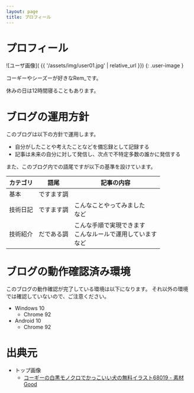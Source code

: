 ```yaml
---
layout: page 
title: プロフィール
---
```


# プロフィール

![ユーザ画像](
{{ '/assets/img/user01.jpg' | relative_url }})
{: .user-image }

コーギーやシーズーが好きなRem_です。

休みの日は12時間寝ることもあります。


# ブログの運用方針

このブログは以下の方針で運用します。

  - 自分がしたことや考えたことなどを備忘録として記録する
  - 記事は未来の自分に対して発信し、次点で不特定多数の誰かに発信する

また、このブログ内での語尾ですが以下の基準を設けています。

| カテゴリ | 語尾 | 記事の内容 |
| --- | --- | --- |
| 基本 | ですます調 |  |
| 技術日記 | ですます調 | こんなことやってみました<br>など |
| 技術紹介 | だである調 | こんな手順で実現できます<br>こんなルールで運用しています<br>など |


# ブログの動作確認済み環境

このブログの動作確認が完了している環境は以下になります。
それ以外の環境では確認していないので、ご注意ください。

  - Windows 10
    - Chrome 92
  - Android 10
    - Chrome 92


# 出典元

  - トップ画像
    - [コーギーの白黒モノクロでかっこいい犬の無料イラスト68019 - 素材Good
      ](https://sozai-good.com/illust/animal/dog/68019)

